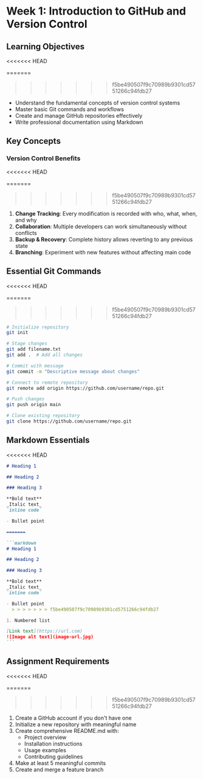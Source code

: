 # Week 1: Introduction to GitHub and Version Control

## Learning Objectives

<<<<<<< HEAD

=======

> > > > > > > f5be490507f9c70989b9301cd5751266c94fdb27

- Understand the fundamental concepts of version control systems
- Master basic Git commands and workflows
- Create and manage GitHub repositories effectively
- Write professional documentation using Markdown

## Key Concepts

### Version Control Benefits

<<<<<<< HEAD

=======

> > > > > > > f5be490507f9c70989b9301cd5751266c94fdb27

1. **Change Tracking**: Every modification is recorded with who, what, when, and why
2. **Collaboration**: Multiple developers can work simultaneously without conflicts
3. **Backup & Recovery**: Complete history allows reverting to any previous state
4. **Branching**: Experiment with new features without affecting main code

## Essential Git Commands

<<<<<<< HEAD

=======

> > > > > > > f5be490507f9c70989b9301cd5751266c94fdb27

```bash
# Initialize repository
git init

# Stage changes
git add filename.txt
git add .  # Add all changes

# Commit with message
git commit -m "Descriptive message about changes"

# Connect to remote repository
git remote add origin https://github.com/username/repo.git

# Push changes
git push origin main

# Clone existing repository
git clone https://github.com/username/repo.git
```

## Markdown Essentials

<<<<<<< HEAD

````markdown
# Heading 1

## Heading 2

### Heading 3

**Bold text**
_Italic text_
`inline code`

- Bullet point

=======

```markdown
# Heading 1

## Heading 2

### Heading 3

**Bold text**
_Italic text_
`inline code`

- Bullet point
  > > > > > > > f5be490507f9c70989b9301cd5751266c94fdb27

1. Numbered list

[Link text](https://url.com)
![Image alt text](image-url.jpg)
```
````

## Assignment Requirements

<<<<<<< HEAD

=======

> > > > > > > f5be490507f9c70989b9301cd5751266c94fdb27

1. Create a GitHub account if you don't have one
2. Initialize a new repository with meaningful name
3. Create comprehensive README.md with:
   - Project overview
   - Installation instructions
   - Usage examples
   - Contributing guidelines
4. Make at least 5 meaningful commits
5. Create and merge a feature branch
